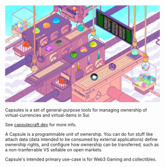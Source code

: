 ![Move_VM](./static/move_vm_factory.png 'Sui Move Factory')

Capsules is a set of general-purpose tools for managing ownership of virtual-currencies and virtual-items in Sui.

See [capsulecraft.dev](https://capsulecraft.dev) for more info.

A Capsule is a programmable unit of ownership. You can do fun stuff like attach data (data intended to be consumed by external applications) define ownership rights, and configure how ownership can be transferred, such as a non-tranferrable VS sellable on open markets.

Capsule's intended primary use-case is for Web3 Gaming and collectibles.

